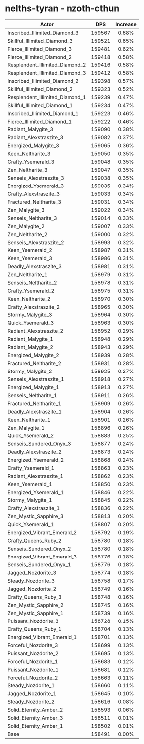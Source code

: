 # nelths-tyran - nzoth-cthun
| Actor | DPS | Increase |
|---|:---:|:---:|
|Inscribed_Illimited_Diamond_3|159567|0.68%|
|Skillful_Illimited_Diamond_3|159521|0.65%|
|Fierce_Illimited_Diamond_3|159481|0.62%|
|Fierce_Illimited_Diamond_2|159418|0.58%|
|Resplendent_Illimited_Diamond_2|159416|0.58%|
|Resplendent_Illimited_Diamond_3|159412|0.58%|
|Inscribed_Illimited_Diamond_2|159398|0.57%|
|Skillful_Illimited_Diamond_2|159323|0.52%|
|Resplendent_Illimited_Diamond_1|159239|0.47%|
|Skillful_Illimited_Diamond_1|159234|0.47%|
|Inscribed_Illimited_Diamond_1|159223|0.46%|
|Fierce_Illimited_Diamond_1|159222|0.46%|
|Radiant_Malygite_3|159090|0.38%|
|Radiant_Alexstraszite_3|159082|0.37%|
|Energized_Malygite_3|159065|0.36%|
|Keen_Neltharite_3|159050|0.35%|
|Crafty_Ysemerald_3|159048|0.35%|
|Zen_Neltharite_3|159047|0.35%|
|Senseis_Alexstraszite_3|159038|0.35%|
|Energized_Ysemerald_3|159035|0.34%|
|Crafty_Alexstraszite_3|159033|0.34%|
|Fractured_Neltharite_3|159031|0.34%|
|Zen_Malygite_3|159022|0.34%|
|Senseis_Neltharite_3|159014|0.33%|
|Zen_Malygite_2|159007|0.33%|
|Zen_Neltharite_2|159000|0.32%|
|Senseis_Alexstraszite_2|158993|0.32%|
|Keen_Ysemerald_2|158987|0.31%|
|Keen_Ysemerald_3|158986|0.31%|
|Deadly_Alexstraszite_3|158981|0.31%|
|Zen_Neltharite_1|158979|0.31%|
|Senseis_Neltharite_2|158978|0.31%|
|Crafty_Ysemerald_2|158975|0.31%|
|Keen_Neltharite_2|158970|0.30%|
|Crafty_Alexstraszite_2|158965|0.30%|
|Stormy_Malygite_3|158964|0.30%|
|Quick_Ysemerald_3|158963|0.30%|
|Radiant_Alexstraszite_2|158952|0.29%|
|Radiant_Malygite_1|158948|0.29%|
|Radiant_Malygite_2|158943|0.29%|
|Energized_Malygite_2|158939|0.28%|
|Fractured_Neltharite_2|158931|0.28%|
|Stormy_Malygite_2|158925|0.27%|
|Senseis_Alexstraszite_1|158918|0.27%|
|Energized_Malygite_1|158913|0.27%|
|Senseis_Neltharite_1|158911|0.26%|
|Fractured_Neltharite_1|158909|0.26%|
|Deadly_Alexstraszite_1|158904|0.26%|
|Keen_Neltharite_1|158901|0.26%|
|Zen_Malygite_1|158896|0.26%|
|Quick_Ysemerald_2|158883|0.25%|
|Senseis_Sundered_Onyx_3|158877|0.24%|
|Deadly_Alexstraszite_2|158873|0.24%|
|Energized_Ysemerald_2|158868|0.24%|
|Crafty_Ysemerald_1|158863|0.23%|
|Radiant_Alexstraszite_1|158862|0.23%|
|Keen_Ysemerald_1|158850|0.23%|
|Energized_Ysemerald_1|158846|0.22%|
|Stormy_Malygite_1|158845|0.22%|
|Crafty_Alexstraszite_1|158836|0.22%|
|Zen_Mystic_Sapphire_3|158813|0.20%|
|Quick_Ysemerald_1|158807|0.20%|
|Energized_Vibrant_Emerald_2|158792|0.19%|
|Crafty_Queens_Ruby_2|158780|0.18%|
|Senseis_Sundered_Onyx_2|158780|0.18%|
|Energized_Vibrant_Emerald_3|158776|0.18%|
|Senseis_Sundered_Onyx_1|158776|0.18%|
|Jagged_Nozdorite_3|158774|0.18%|
|Steady_Nozdorite_3|158758|0.17%|
|Jagged_Nozdorite_2|158749|0.16%|
|Crafty_Queens_Ruby_3|158748|0.16%|
|Zen_Mystic_Sapphire_2|158745|0.16%|
|Zen_Mystic_Sapphire_1|158739|0.16%|
|Puissant_Nozdorite_3|158728|0.15%|
|Crafty_Queens_Ruby_1|158704|0.13%|
|Energized_Vibrant_Emerald_1|158701|0.13%|
|Forceful_Nozdorite_3|158699|0.13%|
|Puissant_Nozdorite_2|158695|0.13%|
|Forceful_Nozdorite_1|158683|0.12%|
|Puissant_Nozdorite_1|158681|0.12%|
|Forceful_Nozdorite_2|158663|0.11%|
|Steady_Nozdorite_1|158660|0.11%|
|Jagged_Nozdorite_1|158645|0.10%|
|Steady_Nozdorite_2|158616|0.08%|
|Solid_Eternity_Amber_2|158593|0.06%|
|Solid_Eternity_Amber_3|158511|0.01%|
|Solid_Eternity_Amber_1|158502|0.01%|
|Base|158491|0.00%|
